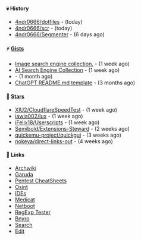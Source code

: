 #### 💀 History

- [4ndr0666/dotfiles](https://github.com/4ndr0666/dotfiles) - (today)
- [4ndr0666/scr](https://github.com/4ndr0666/scr) - (today)
- [4ndr0666/Segmenter](https://github.com/4ndr0666/Segmenter) - (6 days ago)

#### ⚡ [Gists](https://gist.github.com/4ndr0666)

- [Image search engine collection.](https://gist.github.com/275fe996ff2a5d9bc7619be288c6bac4) - (1 week ago)
- [AI Search Engine Collection](https://gist.github.com/dd70ae0db8d17506ba097704cc17d606) - (1 week ago)
- [](https://gist.github.com/cd22ab2bd4f5b4956af3e1f883ca0a60) - (1 month ago)
- [ChatGPT README.md template](https://gist.github.com/4544fdae1dfd8d364821db23bd63dd7f) - (3 months ago)

#### 🌟 [Stars](https://github.com/4ndr0666?tab=stars)

- [XIU2/CloudflareSpeedTest](https://github.com/XIU2/CloudflareSpeedTest) - (1 week ago)
- [iawia002/lux](https://github.com/iawia002/lux) - (1 week ago)
- [iFelix18/Userscripts](https://github.com/iFelix18/Userscripts) - (1 week ago)
- [Semibold/Extensions-Steward](https://github.com/Semibold/Extensions-Steward) - (2 weeks ago)
- [quickemu-project/quickgui](https://github.com/quickemu-project/quickgui) - (3 weeks ago)
- [nokeya/direct-links-out](https://github.com/nokeya/direct-links-out) - (4 weeks ago)

#### 📌 Links

- [Archwiki](https://wiki.archlinux.org/index.php?title=Special:Search&search)
- [Garuda](https://start.garudalinux.org)
- [Pentest CheatSheets](https://github.com/coreb1t/awesome-pentest-cheat-sheets)
- [Osint](https://github.com/cipher387/osint_stuff_tool_collection)
- [IDEs](https://github.com/styfle/awesome-online-ide)
- [Medicat](https://github.com/mon5termatt/medicat_installer)
- [Netboot](https://github.com/4ndr0666/netboot.xyz-custom)
- [RegExp Tester](https://iblogbox.com/devtools/regexp)
- [Bnyro](https://me.chatoyer.de/search/)
- [Search](https://github.com/edoardottt/awesome-hacker-search-engines)
- [Edit](https://github.com/4ndr0666/4ndr0666/blob/master/templates/README.md.tpl)


